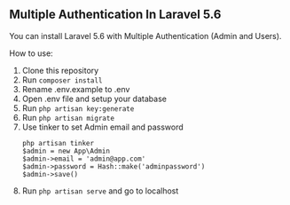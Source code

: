 ## Multiple Authentication In Laravel 5.6

You can install Laravel 5.6 with Multiple Authentication (Admin and Users).

How to use:
1. Clone this repository
2. Run `composer install`
3. Rename .env.example to .env
4. Open .env file and setup your database
5. Run `php artisan key:generate`
6. Run `php artisan migrate`
7. Use tinker to set Admin email and password
      ```
      php artisan tinker
      $admin = new App\Admin
      $admin->email = 'admin@app.com'
      $admin->password = Hash::make('adminpassword')
      $admin->save()
      
      ```
8. Run `php artisan serve` and go to localhost
